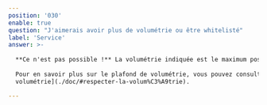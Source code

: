 ```yaml
---
position: '030'
enable: true
question: "J'aimerais avoir plus de volumétrie ou être whitelisté"
label: 'Service'
answer: >-
  
  **Ce n'est pas possible !** La volumétrie indiquée est le maximum possible pour que nous puissions garantir la qualité du service à tous nos utilisateurs.
  
  Pour en savoir plus sur le plafond de volumétrie, vous pouvez consulter la rubrique [Respecter la
  volumétrie](./doc/#respecter-la-volum%C3%A9trie).

---
```

